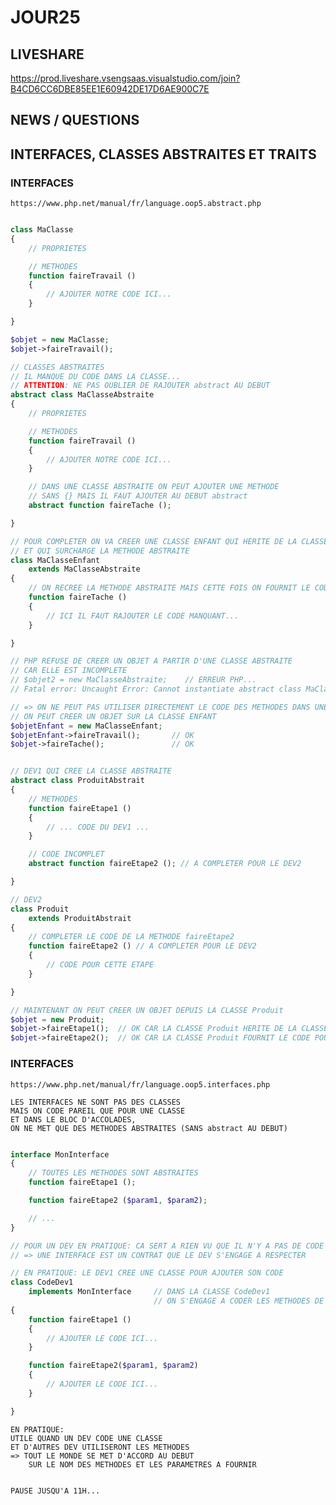 # JOUR25

## LIVESHARE

https://prod.liveshare.vsengsaas.visualstudio.com/join?B4CD6CC6DBE85EE1E60942DE17D6AE900C7E

## NEWS / QUESTIONS

## INTERFACES, CLASSES ABSTRAITES ET TRAITS


### INTERFACES

    https://www.php.net/manual/fr/language.oop5.abstract.php

```php

class MaClasse
{
    // PROPRIETES

    // METHODES
    function faireTravail ()
    {
        // AJOUTER NOTRE CODE ICI...
    }

}

$objet = new MaClasse;
$objet->faireTravail();

// CLASSES ABSTRAITES
// IL MANQUE DU CODE DANS LA CLASSE...
// ATTENTION: NE PAS OUBLIER DE RAJOUTER abstract AU DEBUT
abstract class MaClasseAbstraite
{
    // PROPRIETES

    // METHODES
    function faireTravail ()
    {
        // AJOUTER NOTRE CODE ICI...
    }

    // DANS UNE CLASSE ABSTRAITE ON PEUT AJOUTER UNE METHODE
    // SANS {} MAIS IL FAUT AJOUTER AU DEBUT abstract
    abstract function faireTache ();

}

// POUR COMPLETER ON VA CREER UNE CLASSE ENFANT QUI HERITE DE LA CLASSE ABSTRAITE
// ET QUI SURCHARGE LA METHODE ABSTRAITE
class MaClasseEnfant
    extends MaClasseAbstraite
{
    // ON RECREE LA METHODE ABSTRAITE MAIS CETTE FOIS ON FOURNIT LE CODE MANQUANT
    function faireTache ()
    {
        // ICI IL FAUT RAJOUTER LE CODE MANQUANT...
    }

}

// PHP REFUSE DE CREER UN OBJET A PARTIR D'UNE CLASSE ABSTRAITE 
// CAR ELLE EST INCOMPLETE
// $objet2 = new MaClasseAbstraite;    // ERREUR PHP...
// Fatal error: Uncaught Error: Cannot instantiate abstract class MaClasseAbstraite

// => ON NE PEUT PAS UTILISER DIRECTEMENT LE CODE DES METHODES DANS UNE CLASSE ABSTRAITE
// ON PEUT CREER UN OBJET SUR LA CLASSE ENFANT
$objetEnfant = new MaClasseEnfant;
$objetEnfant->faireTravail();       // OK
$objet->faireTache();               // OK


// DEV1 QUI CREE LA CLASSE ABSTRAITE
abstract class ProduitAbstrait
{
    // METHODES
    function faireEtape1 ()
    {
        // ... CODE DU DEV1 ...
    }

    // CODE INCOMPLET
    abstract function faireEtape2 (); // A COMPLETER POUR LE DEV2

}

// DEV2
class Produit
    extends ProduitAbstrait
{
    // COMPLETER LE CODE DE LA METHODE faireEtape2
    function faireEtape2 () // A COMPLETER POUR LE DEV2
    {
        // CODE POUR CETTE ETAPE
    }

}

// MAINTENANT ON PEUT CREER UN OBJET DEPUIS LA CLASSE Produit
$objet = new Produit;
$objet->faireEtape1();  // OK CAR LA CLASSE Produit HERITE DE LA CLASSE ProduitAbstrait
$objet->faireEtape2();  // OK CAR LA CLASSE Produit FOURNIT LE CODE POUR CETTE METHODE


```

### INTERFACES

    https://www.php.net/manual/fr/language.oop5.interfaces.php

    LES INTERFACES NE SONT PAS DES CLASSES
    MAIS ON CODE PAREIL QUE POUR UNE CLASSE
    ET DANS LE BLOC D'ACCOLADES, 
    ON NE MET QUE DES METHODES ABSTRAITES (SANS abstract AU DEBUT)

```php

interface MonInterface
{
    // TOUTES LES METHODES SONT ABSTRAITES
    function faireEtape1 ();

    function faireEtape2 ($param1, $param2);

    // ...
}

// POUR UN DEV EN PRATIQUE: CA SERT A RIEN VU QUE IL N'Y A PAS DE CODE ???
// => UNE INTERFACE EST UN CONTRAT QUE LE DEV S'ENGAGE A RESPECTER

// EN PRATIQUE: LE DEV1 CREE UNE CLASSE POUR AJOUTER SON CODE
class CodeDev1
    implements MonInterface     // DANS LA CLASSE CodeDev1 
                                // ON S'ENGAGE A CODER LES METHODES DE L'INTERFACE MonInterface
{
    function faireEtape1 ()
    {
        // AJOUTER LE CODE ICI...
    }

    function faireEtape2($param1, $param2)
    {
        // AJOUTER LE CODE ICI...
    }

}


```

    EN PRATIQUE: 
    UTILE QUAND UN DEV CODE UNE CLASSE 
    ET D'AUTRES DEV UTILISERONT LES METHODES
    => TOUT LE MONDE SE MET D'ACCORD AU DEBUT 
        SUR LE NOM DES METHODES ET LES PARAMETRES A FOURNIR


    PAUSE JUSQU'A 11H...